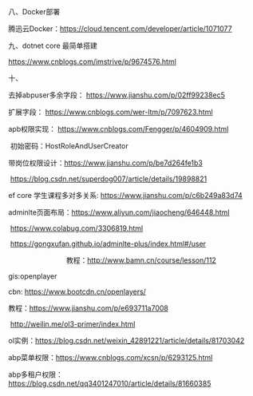 





八、Docker部署

腾迅云Docker：https://cloud.tencent.com/developer/article/1071077

九、dotnet core 最简单搭建

https://www.cnblogs.com/imstrive/p/9674576.html

十、

去掉abpuser多余字段： https://www.jianshu.com/p/02ff99238ec5

扩展字段： https://www.cnblogs.com/wer-ltm/p/7097623.html

apb权限实现： https://www.cnblogs.com/Fengger/p/4604909.html

​                         初始密码：HostRoleAndUserCreator

带岗位权限设计：https://www.jianshu.com/p/be7d264fe1b3

​                             https://blog.csdn.net/superdog007/article/details/19898821

ef core 学生课程多对多关系: https://www.jianshu.com/p/c6b249a83d74

adminlte页面布局：https://www.aliyun.com/jiaocheng/646448.html

​                                https://www.colabug.com/3306819.html

​                                https://gongxufan.github.io/adminlte-plus/index.html#/user

　　　　　　　　   教程：http://www.bamn.cn/course/lesson/112

gis:openplayer

cbn: https://www.bootcdn.cn/openlayers/

教程：https://www.jianshu.com/p/e693711a7008

​           http://weilin.me/ol3-primer/index.html

ol实例：https://blog.csdn.net/weixin_42891221/article/details/81703042

abp菜单权限：https://www.cnblogs.com/xcsn/p/6293125.html

abp多租户权限：https://blog.csdn.net/qq3401247010/article/details/81660385